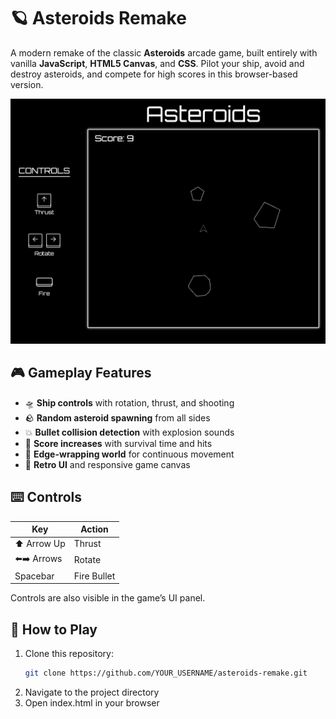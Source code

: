 # 🪐 Asteroids Remake

A modern remake of the classic **Asteroids** arcade game, built entirely with vanilla **JavaScript**, **HTML5 Canvas**, and **CSS**. Pilot your ship, avoid and destroy asteroids, and compete for high scores in this browser-based version.

![Gameplay Screenshot](screenshots/gameplay.png)

## 🎮 Gameplay Features

- 🛸 **Ship controls** with rotation, thrust, and shooting
- 🪨 **Random asteroid spawning** from all sides
- 💥 **Bullet collision detection** with explosion sounds
- 🧠 **Score increases** with survival time and hits
- 🌌 **Edge-wrapping world** for continuous movement
- 🎨 **Retro UI** and responsive game canvas

## ⌨️ Controls

| Key           | Action        |
|---------------|---------------|
| ⬆️ Arrow Up    | Thrust        |
| ⬅️➡️ Arrows     | Rotate        |
| Spacebar      | Fire Bullet   |

Controls are also visible in the game’s UI panel.

## 🚀 How to Play

1. Clone this repository:
   ```bash
   git clone https://github.com/YOUR_USERNAME/asteroids-remake.git
2. Navigate to the project directory
3. Open index.html in your browser